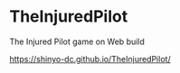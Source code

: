 # TheInjuredPilot
The Injured Pilot game on Web build 

https://shinyo-dc.github.io/TheInjuredPilot/
